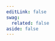 ```yaml
---
editLink: false
swag:
  related: false
aside: false
---
```


<SwagLanding>
    <template #title>Storefront</template>
    <template #description>
        Storefront (frontend) is a key component of every ecommerce business, serving as the primary interface for online customers to view products, place orders, manage their purchases, etc. An engaging frontend can ultimately lead to increased customer satisfaction and higher sales. Shopware offers developers tools to create highly customizable, user-friendly storefronts that seamlessly integrate with its backend systems and cater to your business's unique needs.
    </template>
    <template #image>
        <img src="/landing/apps/storefront.jpg"/>
    </template>
    <template #exposed2>
        <SwagLandingCardList>
            <template #title>
                Capabilities
            </template>
            <template #description>
                Try our template extensions and elevate your customer experience:
            </template>
            <template #cards>
                <SwagLandingCard page="/docs/guides/plugins/plugins/storefront/customize-templates" icon="dashboard" icon-type="solid">
                    <template #title>Templates</template>
                    <template #sub>Custom design templates - Modify the whole appearance of your store.</template>
                </SwagLandingCard>
                <SwagLandingCard page="/docs/guides/plugins/apps/app-scripts/custom-endpoints#caching" icon="view-grid" icon-type="solid">
                    <template #title>Themes</template>
                    <template #sub>Custom Styling - Match your brand and store themes.</template>
                </SwagLandingCard>
            </template>
        </SwagLandingCardList>
    </template>
</SwagLanding>
